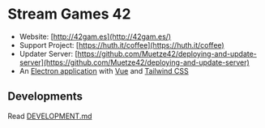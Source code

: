 # Stream Games 42

* Website: [http://42gam.es](http://42gam.es/)
* Support Project: [https://huth.it/coffee](https://huth.it/coffee)
* Updater Server: [https://github.com/Muetze42/deploying-and-update-server](https://github.com/Muetze42/deploying-and-update-server)
* An [Electron application](https://www.electronjs.org/) with [Vue](https://vuejs.org/)
  and [Tailwind CSS](https://tailwindcss.com/)

## Developments

Read [DEVELOPMENT.md](DEVELOPMENT.md)
